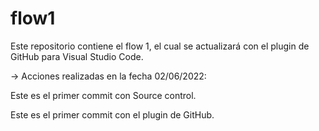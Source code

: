 # flow1
Este repositorio contiene el flow 1, el cual se actualizará con el plugin de GitHub para Visual Studio Code.


-> Acciones realizadas en la fecha 02/06/2022:

Este es el primer commit con Source control.

Este es el primer commit con el plugin de GitHub.
